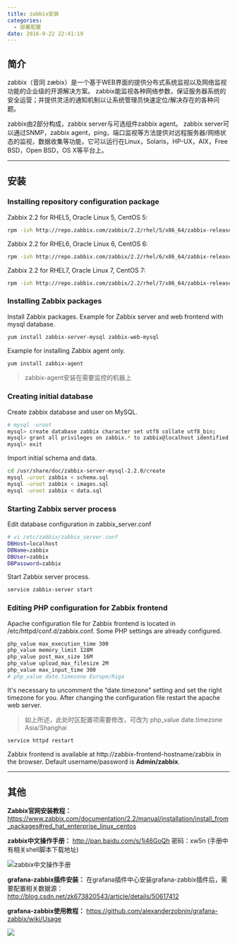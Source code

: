 ```yaml
---
title: zabbix安装
categories:
  - 部署配置
date: 2016-9-22 22:41:19
---
```


## 简介
zabbix（音同 zæbix）是一个基于WEB界面的提供分布式系统监视以及网络监视功能的企业级的开源解决方案。
zabbix能监视各种网络参数，保证服务器系统的安全运营；并提供灵活的通知机制以让系统管理员快速定位/解决存在的各种问题。

zabbix由2部分构成，zabbix server与可选组件zabbix agent。
zabbix server可以通过SNMP，zabbix agent，ping，端口监视等方法提供对远程服务器/网络状态的监视，数据收集等功能，它可以运行在Linux，Solaris，HP-UX，AIX，Free BSD，Open BSD，OS X等平台上。

--- 
## 安装

### Installing repository configuration package

Zabbix 2.2 for RHEL5, Oracle Linux 5, CentOS 5:

```bash
rpm -ivh http://repo.zabbix.com/zabbix/2.2/rhel/5/x86_64/zabbix-release-2.2-1.el5.noarch.rpm
```

Zabbix 2.2 for RHEL6, Oracle Linux 6, CentOS 6:
```bash
rpm -ivh http://repo.zabbix.com/zabbix/2.2/rhel/6/x86_64/zabbix-release-2.2-1.el6.noarch.rpm
```

<!-- more -->

Zabbix 2.2 for RHEL7, Oracle Linux 7, CentOS 7:
```bash		
rpm -ivh http://repo.zabbix.com/zabbix/2.2/rhel/7/x86_64/zabbix-release-2.2-1.el7.noarch.rpm
```

### Installing Zabbix packages

Install Zabbix packages. Example for Zabbix server and web frontend with mysql database.

```bash
yum install zabbix-server-mysql zabbix-web-mysql
```

Example for installing Zabbix agent only.
```bash
yum install zabbix-agent
```
> zabbix-agent安装在需要监控的机器上

### Creating initial database
Create zabbix database and user on MySQL.

```bash
# mysql -uroot
mysql> create database zabbix character set utf8 collate utf8_bin;
mysql> grant all privileges on zabbix.* to zabbix@localhost identified by 'zabbix';
mysql> exit
```

Import initial schema and data.
```bash
cd /usr/share/doc/zabbix-server-mysql-2.2.0/create
mysql -uroot zabbix < schema.sql
mysql -uroot zabbix < images.sql
mysql -uroot zabbix < data.sql
```

### Starting Zabbix server process
Edit database configuration in zabbix_server.conf
```bash
# vi /etc/zabbix/zabbix_server.conf
DBHost=localhost
DBName=zabbix
DBUser=zabbix
DBPassword=zabbix
```

Start Zabbix server process.
```bash
service zabbix-server start
```

### Editing PHP configuration for Zabbix frontend

Apache configuration file for Zabbix frontend is located in /etc/httpd/conf.d/zabbix.conf. Some PHP settings are already configured.

```bash
php_value max_execution_time 300
php_value memory_limit 128M
php_value post_max_size 16M
php_value upload_max_filesize 2M
php_value max_input_time 300
# php_value date.timezone Europe/Riga
```

It's necessary to uncomment the “date.timezone” setting and set the right timezone for you. After changing the configuration file restart the apache web server.

> 如上所述，此处时区配置项需要修改，可改为 php_value date.timezone Asia/Shanghai

```bash
service httpd restart
```

Zabbix frontend is available at http://zabbix-frontend-hostname/zabbix in the browser. 
Default username/password is **Admin/zabbix**.

---
## 其他

**Zabbix官网安装教程：**
https://www.zabbix.com/documentation/2.2/manual/installation/install_from_packages#red_hat_enterprise_linux_centos

**zabbix中文操作手册：**
http://pan.baidu.com/s/1i46GoQh 密码：xw5n (手册中有相关shell脚本下载地址)

![zabbix中文操作手册](1.png)

**grafana-zabbix插件安装：**
在grafana插件中心安装grafana-zabbix插件后，需要配置相关数据源：
http://blog.csdn.net/zk673820543/article/details/50617412

**grafana-zabbix使用教程：**
https://github.com/alexanderzobnin/grafana-zabbix/wiki/Usage

![](2.gif)
